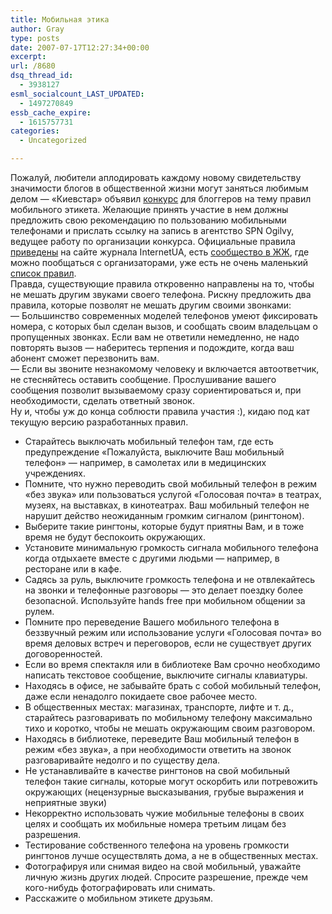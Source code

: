 ```yaml
---
title: Мобильная этика
author: Gray
type: posts
date: 2007-07-17T12:27:34+00:00
excerpt:
url: /8680
dsq_thread_id:
  - 3938127
esml_socialcount_LAST_UPDATED:
  - 1497270849
essb_cache_expire:
  - 1615757731
categories:
  - Uncategorized

---
```








Пожалуй, любители аплодировать каждому новому свидетельству значимости блогов в общественной жизни могут заняться любимым делом &#8212; &#171;Киевстар&#187; объявил <a href="http://www.kyivstar.net/ru/important_data/mobculture_contest/" target="_blank">конкурс</a> для блоггеров на тему правил мобильного этикета. Желающие принять участие в нем должны предложить свою рекомендацию по пользованию мобильными телефонами и прислать ссылку на запись в агентство SPN Ogilvy, ведущее работу по организации конкурса. Официальные правила <a href="http://internetua.com/extra/mobile-culture/" target="_blank">приведены</a> на сайте журнала InternetUA, есть <a href="http://mobile-culture.livejournal.com/" target="_blank">сообщество в ЖЖ</a>, где можно пообщаться с организаторами, уже есть не очень маленький <a href="http://www.kyivstar.net/ru/important_data/ethics/" target="_blank">список правил</a>.  
Правда, существующие правила откровенно направлены на то, чтобы не мешать другим звуками своего телефона. Рискну предложить два правила, которые позволят не мешать другим своими звонками:  
&#8212; Большинство современных моделей телефонов умеют фиксировать номера, с которых был сделан вызов, и сообщать своим владельцам о пропущенных звонках. Если вам не ответили немедленно, не надо повторять вызов &#8212; наберитесь терпения и подождите, когда ваш абонент сможет перезвонить вам.  
&#8212; Если вы звоните незнакомому человеку и включается автоответчик, не стесняйтесь оставить сообщение. Прослушивание вашего сообщения позволит вызываемому сразу сориентироваться и, при необходимости, сделать ответный звонок.  
Ну и, чтобы уж до конца соблюсти правила участия :), кидаю под кат текущую версию разработанных правил.

* Старайтесь выключать мобильный телефон там, где есть предупреждение «Пожалуйста, выключите Ваш мобильный телефон» — например, в самолетах или в медицинских учреждениях.  
* Помните, что нужно переводить свой мобильный телефон в режим «без звука» или пользоваться услугой «Голосовая почта» в театрах, музеях, на выставках, в кинотеатрах. Ваш мобильный телефон не нарушит действо неожиданным громким сигналом (рингтоном).  
* Выберите такие рингтоны, которые будут приятны Вам, и в тоже время не будут беспокоить окружающих.  
* Установите минимальную громкость сигнала мобильного телефона когда отдыхаете вместе с другими людьми — например, в ресторане или в кафе.  
* Садясь за руль, выключите громкость телефона и не отвлекайтесь на звонки и телефонные разговоры — это делает поездку более безопасной. Используйте hands free при мобильном общении за рулем.  
* Помните про переведение Вашего мобильного телефона в беззвучный режим или использование услуги «Голосовая почта» во время деловых встреч и переговоров, если не существует других договоренностей.  
* Если во время спектакля или в библиотеке Вам срочно необходимо написать текстовое сообщение, выключите сигналы клавиатуры.  
* Находясь в офисе, не забывайте брать с собой мобильный телефон, даже если ненадолго покидаете свое рабочее место.  
* В общественных местах: магазинах, транспорте, лифте и т. д., старайтесь разговаривать по мобильному телефону максимально тихо и коротко, чтобы не мешать окружающим своим разговором.  
* Находясь в библиотеке, переведите Ваш мобильный телефон в режим «без звука», а при необходимости ответить на звонок разговаривайте недолго и по существу дела.  
* Не устанавливайте в качестве рингтонов на свой мобильный телефон такие сигналы, которые могут оскорбить или потревожить окружающих (нецензурные высказывания, грубые выражения и неприятные звуки)  
* Некорректно использовать чужие мобильные телефоны в своих целях и сообщать их мобильные номера третьим лицам без разрешения.  
* Тестирование собственного телефона на уровень громкости рингтонов лучше осуществлять дома, а не в общественных местах.  
* Фотографируя или снимая видео на свой мобильный, уважайте личную жизнь других людей. Спросите разрешение, прежде чем кого-нибудь фотографировать или снимать.  
* Расскажите о мобильном этикете друзьям.